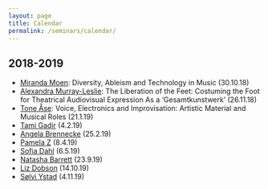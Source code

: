 ```yaml
---
layout: page
title: Calendar
permalink: /seminars/calendar/
---
```


## 2018-2019

* [Miranda Moen](https://www.linkedin.com/in/mirandamoen/): Diversity, Ableism and Technology in Music (30.10.18)
* [Alexandra Murray-Leslie](https://www.linkedin.com/in/alexmurrayleslie/): The Liberation of the Feet: Costuming the Foot for Theatrical Audiovisual Expression As a ‘Gesamtkunstwerk’ (26.11.18)
* [Tone Åse](http://www.toneaase.no/): Voice, Electronics and Improvisation: Artistic Material and Musical Roles (21.1.19)
* [Tami Gadir](https://www.hf.uio.no/imv/english/people/aca/temporary/tamig/index.html) (4.2.19)
* [Angela Brennecke](https://www.filmuniversitaet.de/portrait/person/angela-brennecke/) (25.2.19)
* [Pamela Z](http://www.pamelaz.com/) (8.4.19)
* [Sofia Dahl](http://personprofil.aau.dk/118552?lang=en) (6.5.19)
* [Natasha Barrett](https://en.wikipedia.org/wiki/Natasha_Barrett_(composer)) (23.9.19)
* [Liz Dobson](https://drlizdobson.com/) (14.10.19)
* [Sølvi Ystad](http://www.prism.cnrs.fr/spip.php?article53&lang=fr) (4.11.19)
